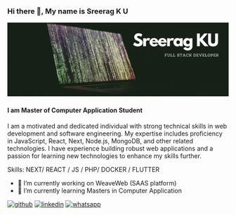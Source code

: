 ### Hi there 👋, My name is Sreerag K U
![I am Master of Computer Application Student](https://github.com/SreeragKU/SreeragKU/blob/c2a131091156fdaf467bff0c0278db43d102df96/Sreerag%20K%20U.png)
#### I am Master of Computer Application Student



I am a motivated and dedicated individual with strong technical skills in web development and software engineering. My expertise includes proficiency in JavaScript, React, Next, Node.js, MongoDB, and other related technologies. I have experience building robust web applications and a passion for learning new technologies to enhance my skills further.

Skills: NEXT/ REACT / JS / PHP/ DOCKER / FLUTTER

- 🔭 I’m currently working on WeaveWeb (SAAS platform) 
- 🌱 I’m currently learning Masters in Computer Application 


[<img src='https://cdn.jsdelivr.net/npm/simple-icons@3.0.1/icons/github.svg' alt='github' height='40'>](https://github.com/https://github.com/SreeragKU)  [<img src='https://cdn.jsdelivr.net/npm/simple-icons@3.0.1/icons/linkedin.svg' alt='linkedin' height='40'>](https://www.linkedin.com/in/https://www.linkedin.com/in/sreeragku//)  [<img src='https://cdn.jsdelivr.net/npm/simple-icons@3.0.1/icons/whatsapp.svg' alt='whatsapp' height='40'>](https://wa.me/+917306117605)  


